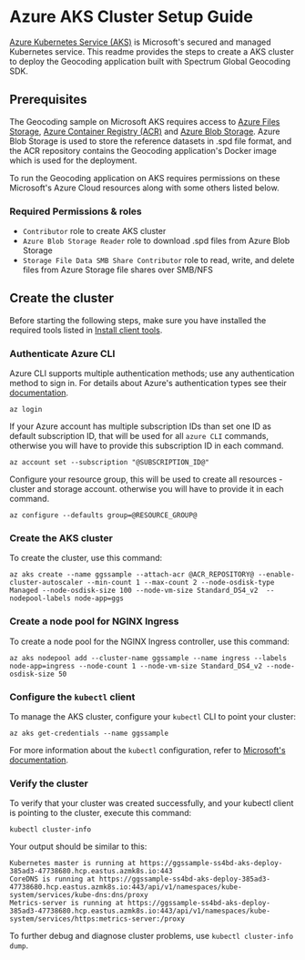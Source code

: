 # Azure AKS Cluster Setup Guide

[Azure Kubernetes Service (AKS)](https://azure.microsoft.com/en-in/services/kubernetes-service/) is Microsoft's secured and managed Kubernetes service. This readme provides the steps to create a AKS cluster to deploy the Geocoding application built with Spectrum Global Geocoding SDK. 

## Prerequisites
The Geocoding sample on Microsoft AKS requires access to [Azure Files Storage](https://azure.microsoft.com/en-in/services/storage/files/), [Azure Container Registry (ACR)](https://azure.microsoft.com/en-us/services/container-registry/) and [Azure Blob Storage](https://azure.microsoft.com/en-in/services/storage/blobs/). Azure Blob Storage is used to store the reference datasets in .spd file format, and the ACR repository contains the Geocoding application's Docker image which is used for the deployment. 

To run the Geocoding application on AKS requires permissions on these Microsoft's Azure Cloud resources along with some others listed below.

### Required Permissions & roles
 - `Contributor` role to create AKS cluster
 - `Azure Blob Storage Reader`  role to download .spd files from Azure Blob Storage
 - `Storage File Data SMB Share Contributor` role to read, write, and delete files from Azure Storage file shares over SMB/NFS

## Create the cluster
Before starting the following steps, make sure you have installed the required tools listed in [Install client tools](../../README.md).	

### Authenticate Azure CLI

Azure CLI supports multiple authentication methods; use any authentication method to sign in. For details about Azure's authentication types see their [documentation](https://docs.microsoft.com/en-us/cli/azure/authenticate-azure-cli).

``` 
az login 
``` 

If your Azure account has multiple subscription IDs than set one ID as default subscription ID, that will be used for all `azure CLI` commands, otherwise you will have to provide this subscription ID in each command.
```
az account set --subscription "@SUBSCRIPTION_ID@"
```
Configure your resource group, this will be used to create all resources - cluster and storage account. otherwise you will have to provide it in each command.
```
az configure --defaults group=@RESOURCE_GROUP@
```
### Create the AKS cluster
To create the cluster, use this command:   
``` 
az aks create --name ggssample --attach-acr @ACR_REPOSITORY@ --enable-cluster-autoscaler --min-count 1 --max-count 2 --node-osdisk-type Managed --node-osdisk-size 100 --node-vm-size Standard_DS4_v2  --nodepool-labels node-app=ggs
```  
  
### Create a node pool for NGINX Ingress
To create a node pool for the NGINX Ingress controller, use this command:
``` 
az aks nodepool add --cluster-name ggssample --name ingress --labels node-app=ingress --node-count 1 --node-vm-size Standard_DS4_v2 --node-osdisk-size 50
``` 

### Configure the `kubectl` client 
To manage the AKS cluster, configure your `kubectl` CLI  to point your cluster:
```
az aks get-credentials --name ggssample
``` 
For more information about the `kubectl` configuration, refer to [Microsoft's documentation](https://docs.microsoft.com/en-us/azure/aks/kubernetes-walkthrough).

### Verify the cluster 
To verify that your cluster was created successfully, and your kubectl client is pointing to the cluster, execute this command:

```
kubectl cluster-info
```
Your output should be similar to this:
```
Kubernetes master is running at https://ggssample-ss4bd-aks-deploy-385ad3-47738680.hcp.eastus.azmk8s.io:443
CoreDNS is running at https://ggssample-ss4bd-aks-deploy-385ad3-47738680.hcp.eastus.azmk8s.io:443/api/v1/namespaces/kube-system/services/kube-dns:dns/proxy
Metrics-server is running at https://ggssample-ss4bd-aks-deploy-385ad3-47738680.hcp.eastus.azmk8s.io:443/api/v1/namespaces/kube-system/services/https:metrics-server:/proxy   
```  

To further debug and diagnose cluster problems, use `kubectl cluster-info dump`.

